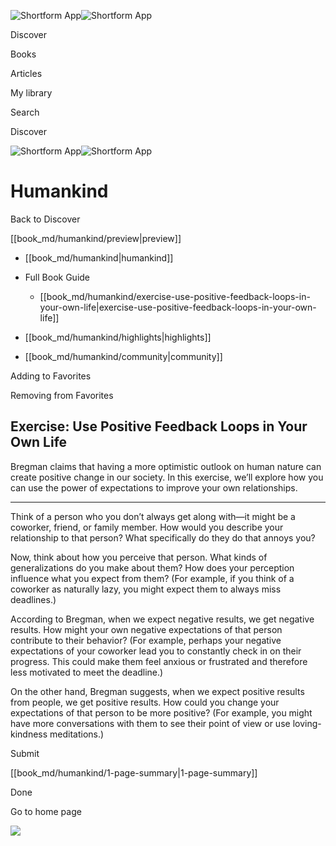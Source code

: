 ![Shortform App](/img/logo.36a2399e.svg)![Shortform App](/img/logo-dark.70c1b072.svg)

Discover

Books

Articles

My library

Search

Discover

![Shortform App](/img/logo.36a2399e.svg)![Shortform App](/img/logo-dark.70c1b072.svg)

# Humankind

Back to Discover

[[book_md/humankind/preview|preview]]

  * [[book_md/humankind|humankind]]
  * Full Book Guide

    * [[book_md/humankind/exercise-use-positive-feedback-loops-in-your-own-life|exercise-use-positive-feedback-loops-in-your-own-life]]
  * [[book_md/humankind/highlights|highlights]]
  * [[book_md/humankind/community|community]]



Adding to Favorites 

Removing from Favorites 

## Exercise: Use Positive Feedback Loops in Your Own Life

Bregman claims that having a more optimistic outlook on human nature can create positive change in our society. In this exercise, we’ll explore how you can use the power of expectations to improve your own relationships.

* * *

Think of a person who you don’t always get along with—it might be a coworker, friend, or family member. How would you describe your relationship to that person? What specifically do they do that annoys you?

Now, think about how you perceive that person. What kinds of generalizations do you make about them? How does your perception influence what you expect from them? (For example, if you think of a coworker as naturally lazy, you might expect them to always miss deadlines.)

According to Bregman, when we expect negative results, we get negative results. How might your own negative expectations of that person contribute to their behavior? (For example, perhaps your negative expectations of your coworker lead you to constantly check in on their progress. This could make them feel anxious or frustrated and therefore less motivated to meet the deadline.)

On the other hand, Bregman suggests, when we expect positive results from people, we get positive results. How could you change your expectations of that person to be more positive? (For example, you might have more conversations with them to see their point of view or use loving-kindness meditations.)

Submit 

[[book_md/humankind/1-page-summary|1-page-summary]]

Done

Go to home page 

![](https://bat.bing.com/action/0?ti=56018282&Ver=2&mid=abf408f0-5b85-4d2c-997c-e579ce093bac&sid=49fff5b0636c11eeb9c611038afc8668&vid=4a005010636c11ee80c703d4c4a7acd5&vids=0&msclkid=N&pi=0&lg=en-US&sw=800&sh=600&sc=24&nwd=1&tl=Shortform%20%7C%20Book&p=https%3A%2F%2Fwww.shortform.com%2Fapp%2Fbook%2Fhumankind%2Fexercise-use-positive-feedback-loops-in-your-own-life&r=&lt=291&evt=pageLoad&sv=1&rn=669479)
